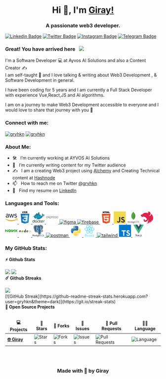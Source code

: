 <h1 align="center">Hi 👋, I'm  <a href="https://github.com/gryhkn/">Giray!</a> </h1>
<h3 align="center">A passionate web3 developer.</h3>

[![Linkedin Badge](https://img.shields.io/badge/-LinkedIn-0e76a8?style=flat-square&logo=Linkedin&logoColor=white)](https://www.linkedin.com/in/gryhkn)
[![Twitter Badge](https://img.shields.io/badge/-Twitter-00acee?style=flat-square&logo=Twitter&logoColor=white)](https://twitter.com/fuckingchain)
[![Instagram Badge](https://img.shields.io/badge/-Instagram-e4405f?style=flat-square&logo=Instagram&logoColor=white)](https://www.instagram.com/gryhkn)
[![Telegram Badge](https://img.shields.io/badge/-Telegram-0088cc?style=flat-square&logo=Telegram&logoColor=white)](https://t.me/gryhkn)

### Great! You have arrived here &nbsp; ![](https://visitor-badge.glitch.me/badge?page_id=gryhkn.gryhkn&style=flat-square&color=ffeb00)

I'm a Software Developer 💻 at Ayvos AI Solutions and also a Content Creator ✍️ <br />
I am self-taught 🚀 and I love talking & writing about Web3 Development , & Software Development in general.

I have been coding for 5 years and I am currently a Full Stack Developer with experience Vue,React,JS and AI algorithms.

I am on a journey to make Web3 Development accessible to everyone and I would love to share that journey with you 💛

<h3 align="left">Connect with me:</h3>
<p align="left">
<a href="https://twitter.com/gryhkn" target="blank"><img align="center" src="https://raw.githubusercontent.com/rahuldkjain/github-profile-readme-generator/master/src/images/icons/Social/twitter.svg" alt="gryhkn" height="30" width="40" /></a>
<a href="https://linkedin.com/in/gryhkn" target="blank"><img align="center" src="https://raw.githubusercontent.com/rahuldkjain/github-profile-readme-generator/master/src/images/icons/Social/linked-in-alt.svg" alt="gryhkn" height="30" width="40" /></a>
</p>

### About Me:

- 🛠 &nbsp; I’m currently working at AYVOS AI Solutions
- 🚀 &nbsp; I’m currently writing content for my Twitter audience
- ✍️ &nbsp; I am a creating Web3 project using [Alchemy](https://alchemy.com) and Creating Technical content at [Hashnode](https://web3.hashnode.com) 
- 📫 &nbsp; How to reach me on Twitter [@gryhkn](https://twitter.com/gryhkn)
- 💼 &nbsp; Find my resume on [LinkedIn](https://www.linkedin.com/in/gryhkn)



### Languages and Tools:

<p align="left"> <a href="https://aws.amazon.com" target="_blank" rel="noreferrer"> <img src="https://raw.githubusercontent.com/devicons/devicon/master/icons/amazonwebservices/amazonwebservices-original-wordmark.svg" alt="aws" width="40" height="40"/> </a> <a href="https://www.w3schools.com/css/" target="_blank" rel="noreferrer"> <img src="https://raw.githubusercontent.com/devicons/devicon/master/icons/css3/css3-original-wordmark.svg" alt="css3" width="40" height="40"/> </a> <a href="https://www.docker.com/" target="_blank" rel="noreferrer"> <img src="https://raw.githubusercontent.com/devicons/devicon/master/icons/docker/docker-original-wordmark.svg" alt="docker" width="40" height="40"/> </a> <a href="https://expressjs.com" target="_blank" rel="noreferrer"> <img src="https://raw.githubusercontent.com/devicons/devicon/master/icons/express/express-original-wordmark.svg" alt="express" width="40" height="40"/> </a> <a href="https://www.figma.com/" target="_blank" rel="noreferrer"> <img src="https://www.vectorlogo.zone/logos/figma/figma-icon.svg" alt="figma" width="40" height="40"/> </a> <a href="https://firebase.google.com/" target="_blank" rel="noreferrer"> <img src="https://www.vectorlogo.zone/logos/firebase/firebase-icon.svg" alt="firebase" width="40" height="40"/> </a> <a href="https://www.w3.org/html/" target="_blank" rel="noreferrer"> <img src="https://raw.githubusercontent.com/devicons/devicon/master/icons/html5/html5-original-wordmark.svg" alt="html5" width="40" height="40"/> </a> <a href="https://developer.mozilla.org/en-US/docs/Web/JavaScript" target="_blank" rel="noreferrer"> <img src="https://raw.githubusercontent.com/devicons/devicon/master/icons/javascript/javascript-original.svg" alt="javascript" width="40" height="40"/> </a> <a href="https://www.mongodb.com/" target="_blank" rel="noreferrer"> <img src="https://raw.githubusercontent.com/devicons/devicon/master/icons/mongodb/mongodb-original-wordmark.svg" alt="mongodb" width="40" height="40"/> </a> <a href="https://nestjs.com/" target="_blank" rel="noreferrer"> <img src="https://raw.githubusercontent.com/devicons/devicon/master/icons/nestjs/nestjs-plain.svg" alt="nestjs" width="40" height="40"/> </a> <a href="https://www.nginx.com" target="_blank" rel="noreferrer"> <img src="https://raw.githubusercontent.com/devicons/devicon/master/icons/nginx/nginx-original.svg" alt="nginx" width="40" height="40"/> </a> <a href="https://nodejs.org" target="_blank" rel="noreferrer"> <img src="https://raw.githubusercontent.com/devicons/devicon/master/icons/nodejs/nodejs-original-wordmark.svg" alt="nodejs" width="40" height="40"/> </a> <a href="https://www.postgresql.org" target="_blank" rel="noreferrer"> <img src="https://raw.githubusercontent.com/devicons/devicon/master/icons/postgresql/postgresql-original-wordmark.svg" alt="postgresql" width="40" height="40"/> </a> <a href="https://postman.com" target="_blank" rel="noreferrer"> <img src="https://www.vectorlogo.zone/logos/getpostman/getpostman-icon.svg" alt="postman" width="40" height="40"/> </a> <a href="https://www.python.org" target="_blank" rel="noreferrer"> <img src="https://raw.githubusercontent.com/devicons/devicon/master/icons/python/python-original.svg" alt="python" width="40" height="40"/> </a> <a href="https://reactjs.org/" target="_blank" rel="noreferrer"> <img src="https://raw.githubusercontent.com/devicons/devicon/master/icons/react/react-original-wordmark.svg" alt="react" width="40" height="40"/> </a> <a href="https://tailwindcss.com/" target="_blank" rel="noreferrer"> <img src="https://www.vectorlogo.zone/logos/tailwindcss/tailwindcss-icon.svg" alt="tailwind" width="40" height="40"/> </a> <a href="https://www.typescriptlang.org/" target="_blank" rel="noreferrer"> <img src="https://raw.githubusercontent.com/devicons/devicon/master/icons/typescript/typescript-original.svg" alt="typescript" width="40" height="40"/> </a> <a href="https://vuejs.org/" target="_blank" rel="noreferrer"> <img src="https://raw.githubusercontent.com/devicons/devicon/master/icons/vuejs/vuejs-original-wordmark.svg" alt="vuejs" width="40" height="40"/> </a> </p>


### My GitHub Stats:
	
<summary><b>⚡ Github Stats</b></summary>

<br />
<img height="180em" src="https://github-readme-stats.vercel.app/api?username=gryhkn&show_icons=true&hide_border=true&&count_private=true&include_all_commits=true" />
<img height="180em" src="https://github-readme-stats.vercel.app/api/top-langs/?username=heyOnuoha&exclude_repo=KNN-Image-Classification&show_icons=true&hide_border=true&layout=compact&langs_count=8"/>

<summary><b>☄️ Github Streaks</b></summary>

<br />
<img height="180em" src="https://github-readme-streak-stats.herokuapp.com?user=gryhkn&theme=dark" />
<br />
[![GitHub Streak](https://github-readme-streak-stats.herokuapp.com?user=gryhkn&theme=dark)](https://git.io/streak-stats)

<summary><b>🚀 Open Source Projects</b></summary>

<br />
<table>
<thead align="center">
<tr border: none;>
<td><b>💻 Projects</b></td>
<td><b>🌟 Stars</b></td>
<td><b>🍴 Forks</b></td>
<td><b>🐛 Issues</b></td>
<td><b>🔔 Pull Requests</b></td>
<td><b>👨‍💻 Language</b></td>
</tr>
</thead>
<tbody>
<tr>
<td><a href="https://github.com/gryhkn/gryhkn"><b>🤓 Giray</b></a></td>
<td><img alt="Stars" src="https://img.shields.io/github/stars/gryhkn/gryhkn?style=flat-square&labelColor=343b41&color=ffeb00"/></td>
<td><img alt="Forks" src="https://img.shields.io/github/forks/gryhkn/gryhkn?style=flat-square&labelColor=343b41&color=ffeb00"/></td>
<td><img alt="Issues" src="https://img.shields.io/github/issues/gryhkn/gryhkn?style=flat-square&color=ffeb00"/></td>
<td><img alt="Pull Requests" src="https://img.shields.io/github/issues-pr/gryhkn/gryhkn?style=flat-square&color=ffeb00"/></td>
<td><img alt="Language" src="https://img.shields.io/badge/markdown-100%25-blue?style=flat-square&color=ffeb00"/></td> 
</tr>
</tbody>
</table>
<br />

#

<div align="center">

### Made with 💛 by Giray

</div>
